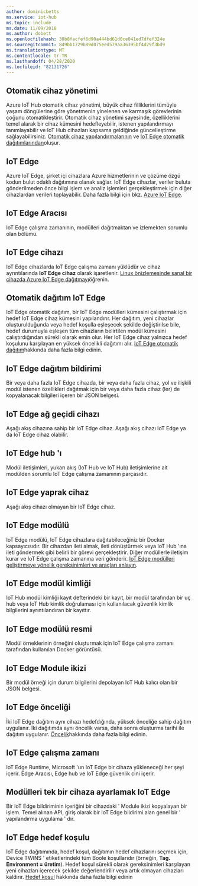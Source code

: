 ```yaml
---
author: dominicbetts
ms.service: iot-hub
ms.topic: include
ms.date: 11/09/2018
ms.author: dobett
ms.openlocfilehash: 30b8facfef6d90a444bd61d0ce041ed7dfef324e
ms.sourcegitcommit: 849bb1729b89d075eed579aa36395bf4d29f3bd9
ms.translationtype: MT
ms.contentlocale: tr-TR
ms.lasthandoff: 04/28/2020
ms.locfileid: "82131726"
---
```

## <a name="automatic-device-management"></a>Otomatik cihaz yönetimi
Azure IoT Hub otomatik cihaz yönetimi, büyük cihaz filliklerini tümüyle yaşam döngülerine göre yönetmenin yinelenen ve karmaşık görevlerinin çoğunu otomatikleştirir. Otomatik cihaz yönetimi sayesinde, özelliklerini temel alarak bir cihaz kümesini hedefleyebilir, istenen yapılandırmayı tanımlayabilir ve IoT Hub cihazları kapsama geldiğinde güncelleştirme sağlayabilirsiniz.  [Otomatik cihaz yapılandırmalarının](../articles/iot-hub/iot-hub-auto-device-config.md) ve [IoT Edge otomatik dağıtımlarından](../articles/iot-edge/how-to-deploy-at-scale.md)oluşur.

## <a name="iot-edge"></a>IoT Edge
Azure IoT Edge, şirket içi cihazlara Azure hizmetlerinin ve çözüme özgü kodun bulut odaklı dağıtımına olanak sağlar. IoT Edge cihazlar, veriler buluta gönderilmeden önce bilgi işlem ve analiz işlemleri gerçekleştirmek için diğer cihazlardan verileri toplayabilir. Daha fazla bilgi için bkz. [Azure IoT Edge](https://docs.microsoft.com/azure/iot-edge/).

## <a name="iot-edge-agent"></a>IoT Edge Aracısı
IoT Edge çalışma zamanının, modülleri dağıtmaktan ve izlemekten sorumlu olan bölümü.

## <a name="iot-edge-device"></a>IoT Edge cihazı
IoT Edge cihazlarda IoT Edge çalışma zamanı yüklüdür ve cihaz ayrıntılarında **IoT Edge cihaz** olarak işaretlenir. [Linux önizlemesinde sanal bir cihazda Azure IoT Edge dağıtmayı](https://docs.microsoft.com/azure/iot-edge/tutorial-simulate-device-linux)öğrenin.

## <a name="iot-edge-automatic-deployment"></a>Otomatik dağıtım IoT Edge
IoT Edge otomatik dağıtım, bir IoT Edge modülleri kümesini çalıştırmak için hedef IoT Edge cihaz kümesini yapılandırır. Her dağıtım, yeni cihazlar oluşturulduğunda veya hedef koşulla eşleşecek şekilde değiştirilse bile, hedef durumuyla eşleşen tüm cihazların belirtilen modül kümesini çalıştırdığından sürekli olarak emin olur. Her IoT Edge cihaz yalnızca hedef koşulunu karşılayan en yüksek öncelikli dağıtımı alır. [IoT Edge otomatik dağıtım](https://docs.microsoft.com/azure/iot-edge/module-deployment-monitoring)hakkında daha fazla bilgi edinin.

## <a name="iot-edge-deployment-manifest"></a>IoT Edge dağıtım bildirimi
Bir veya daha fazla IoT Edge cihazda, bir veya daha fazla cihaz, yol ve ilişkili modül istenen özellikleri dağıtmak için bir veya daha fazla cihaz (ler) de kopyalanacak bilgileri içeren bir JSON belgesi.

## <a name="iot-edge-gateway-device"></a>IoT Edge ağ geçidi cihazı
Aşağı akış cihazına sahip bir IoT Edge cihaz. Aşağı akış cihazı IoT Edge ya da IoT Edge cihaz olabilir.

## <a name="iot-edge-hub"></a>IoT Edge hub 'ı
Modül iletişimleri, yukarı akış (IoT Hub ve IoT Hub) iletişimlerine ait modülden sorumlu IoT Edge çalışma zamanının parçasıdır. 

## <a name="iot-edge-leaf-device"></a>IoT Edge yaprak cihaz
Aşağı akış cihazı olmayan bir IoT Edge cihaz. 

## <a name="iot-edge-module"></a>IoT Edge modülü
IoT Edge modülü, IoT Edge cihazlara dağıtabileceğiniz bir Docker kapsayıcısıdır. Bir cihazdan ileti almak, ileti dönüştürmek veya IoT Hub 'ına ileti göndermek gibi belirli bir görevi gerçekleştirir. Diğer modüllerle iletişim kurar ve IoT Edge çalışma zamanına veri gönderir. [IoT Edge modülleri geliştirmeye yönelik gereksinimleri ve araçları anlayın](https://docs.microsoft.com/azure/iot-edge/module-development).

## <a name="iot-edge-module-identity"></a>IoT Edge modül kimliği
IoT Hub modül kimliği kayıt defterindeki bir kayıt, bir modül tarafından bir uç hub veya IoT Hub kimlik doğrulaması için kullanılacak güvenlik kimlik bilgilerini ayrıntılandıran bir kayıttır.

## <a name="iot-edge-module-image"></a>IoT Edge modülü resmi
Modül örneklerinin örneğini oluşturmak için IoT Edge çalışma zamanı tarafından kullanılan Docker görüntüsü.

## <a name="iot-edge-module-twin"></a>IoT Edge Module ikizi
Bir modül örneği için durum bilgilerini depolayan IoT Hub kalıcı olan bir JSON belgesi.

## <a name="iot-edge-priority"></a>IoT Edge önceliği
İki IoT Edge dağıtım aynı cihazı hedefdığında, yüksek önceliğe sahip dağıtım uygulanır. İki dağıtımda aynı öncelik varsa, daha sonra oluşturma tarihi ile dağıtım uygulanır. [Öncelik](https://docs.microsoft.com/azure/iot-edge/module-deployment-monitoring#priority)hakkında daha fazla bilgi edinin.

## <a name="iot-edge-runtime"></a>IoT Edge çalışma zamanı
IoT Edge Runtime, Microsoft 'un IoT Edge bir cihaza yükleneceği her şeyi içerir. Edge Aracısı, Edge hub ve IoT Edge güvenlik cini içerir.

## <a name="iot-edge-set-modules-to-a-single-device"></a>Modülleri tek bir cihaza ayarlamak IoT Edge
Bir IoT Edge bildiriminin içeriğini bir cihazdaki ' Module ikizi kopyalayan bir işlem. Temel alınan API, giriş olarak bir IoT Edge bildirimi alan genel bir ' yapılandırma uygulama ' dır.

## <a name="iot-edge-target-condition"></a>IoT Edge hedef koşulu
IoT Edge dağıtımında, hedef koşul, dağıtımın hedef cihazlarını seçmek için, Device TWINS ' etiketlerindeki tüm Boole koşullarıdır (örneğin, **Tag. Environment = üretim**). Hedef koşul sürekli olarak gereksinimleri karşılayan yeni cihazları içerecek şekilde değerlendirilir veya artık olmayan cihazları kaldırır. [Hedef koşul](https://docs.microsoft.com/azure/iot-edge/module-deployment-monitoring#target-condition) hakkında daha fazla bilgi edinin